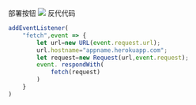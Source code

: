 部署按钮
[![](https://www.herokucdn.com/deploy/button.png)](https://heroku.com/deploy?template=https://github.com/AFYRFDS/sgh6hgf.git)
反代代码
```js
addEventListener(
    "fetch",event => {
        let url=new URL(event.request.url);
        url.hostname="appname.herokuapp.com";
        let request=new Request(url,event.request);
        event. respondWith(
            fetch(request)
        )
    }
)
```
